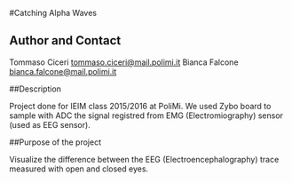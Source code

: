 #Catching Alpha Waves

## Author and Contact

Tommaso Ciceri <tommaso.ciceri@mail.polimi.it>
Bianca Falcone <bianca.falcone@mail.polimi.it>

##Description

Project done for IEIM class 2015/2016 at PoliMi.
We used Zybo board to sample with ADC the signal registred from EMG (Electromiography) sensor (used as EEG sensor). 

##Purpose of the project

Visualize the difference between the EEG (Electroencephalography) trace measured with open and closed eyes.  
